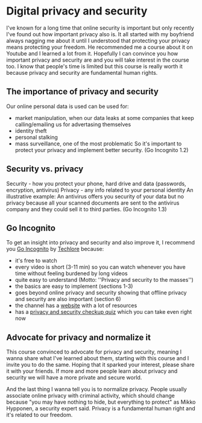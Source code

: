 # Digital privacy and security

I've known for a long time that online security is important but only recently I've found out how important privacy also is. It all started with my boyfriend always nagging me about it until I understood that protecting your privacy means protecting your freedom. He recommended me a course about it on Youtube and I learned a lot from it. Hopefully I can convince you how important privacy and security are and you will take interest in the course too. I know that people's time is limited but this course is really worth it because privacy and security are fundamental human rights.

## The importance of privacy and security

Our online personal data is used can be used for:
- market manipulation, when our data leaks at some companies that keep calling/emailing us for advertasing themselves
- identity theft
- personal stalking
- mass surveillance, one of the most problematic
So it's important to protect your privacy and implement better security. (Go Incognito 1.2)

## Security vs. privacy

Security - how you protect your phone, hard drive and data (passwords, encryption, antivirus)
Privacy - any info related to your personal identity
An illustrative example: An antivirus offers you security of your data but no privacy because all your scanned documents are sent to the antivirus company and they could sell it to third parties. (Go Incognito 1.3)

## Go Incognito
To get an insight into privacy and security and also improve it, I recommend you [Go Incognito](https://www.youtube.com/watch?v=jGR8_BcXIgw&list=PL3KeV6Ui_4CayDGHw64OFXEPHgXLkrtJO) by [Techlore](https://www.youtube.com/channel/UCs6KfncB4OV6Vug4o_bzijg) because:
- it's free to watch
- every video is short (3-11 min) so you can watch whenever you have time without feeling burdened by long videos
- quite easy to understand (Motto: ''Privacy and security to the masses'')
- the basics are easy to implement (sections 1-3)
- goes beyond online privacy and security showing that offline privacy and security are also important (section 6)
- the channel has a [website](https://techlore.tech/) with a lot of resources
- has a [privacy and security checkup quiz](https://techlore.tech/spa.html) which you can take even right now

## Advocate for privacy and normalize it

This course convinced to advocate for privacy and security, meaning I wanna share what I've learned about them, starting with this course and I invite you to do the same. Hoping that it sparked your interest, please share it with your friends. If more and more people learn about privacy and security we will have a more private and secure world.

And the last thing I wanna tell you is to normalize privacy. People usually associate online privacy with criminal activity, which should change  because "you may have nothing to hide, but everything to protect" as Mikko Hypponen, a security expert said. Privacy is a fundamental human right and it's related to our freedom.


